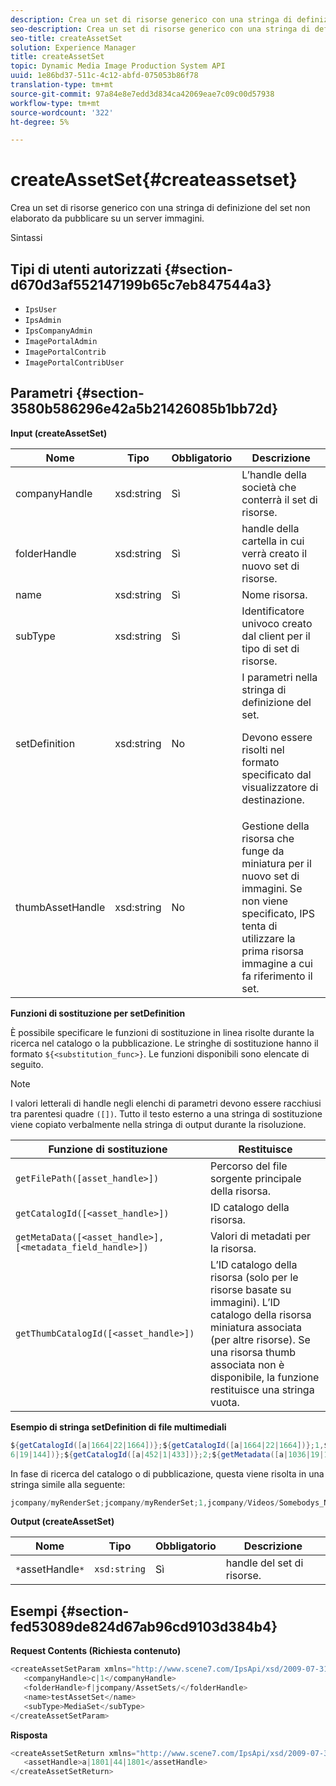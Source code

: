 ```yaml
---
description: Crea un set di risorse generico con una stringa di definizione del set non elaborato da pubblicare su un server immagini.
seo-description: Crea un set di risorse generico con una stringa di definizione del set non elaborato da pubblicare su un server immagini.
seo-title: createAssetSet
solution: Experience Manager
title: createAssetSet
topic: Dynamic Media Image Production System API
uuid: 1e86bd37-511c-4c12-abfd-075053b86f78
translation-type: tm+mt
source-git-commit: 97a84e8e7edd3d834ca42069eae7c09c00d57938
workflow-type: tm+mt
source-wordcount: '322'
ht-degree: 5%

---
```



# createAssetSet{#createassetset}

Crea un set di risorse generico con una stringa di definizione del set non elaborato da pubblicare su un server immagini.

Sintassi

## Tipi di utenti autorizzati {#section-d670d3af552147199b65c7eb847544a3}

* `IpsUser`
* `IpsAdmin`
* `IpsCompanyAdmin`
* `ImagePortalAdmin`
* `ImagePortalContrib`
* `ImagePortalContribUser`

## Parametri {#section-3580b586296e42a5b21426085b1bb72d}

**Input (createAssetSet)**

<table id="table_2C70C33A127242FC828FCD8EC852E1EC"> 
 <thead> 
  <tr> 
   <th colname="col1" class="entry"> Nome </th> 
   <th colname="col2" class="entry"> Tipo </th> 
   <th colname="col3" class="entry"> Obbligatorio </th> 
   <th colname="col4" class="entry"> Descrizione </th> 
  </tr> 
 </thead>
 <tbody> 
  <tr> 
   <td colname="col1"> <span class="codeph"> <span class="varname"> companyHandle  </span> </span> </td> 
   <td colname="col2"> <span class="codeph"> xsd:string  </span> </td> 
   <td colname="col3"> Sì </td> 
   <td colname="col4"> L’handle della società che conterrà il set di risorse. </td> 
  </tr> 
  <tr> 
   <td colname="col1"> <span class="codeph"> <span class="varname"> folderHandle  </span> </span> </td> 
   <td colname="col2"> <span class="codeph"> xsd:string  </span> </td> 
   <td colname="col3"> Sì </td> 
   <td colname="col4"> handle della cartella in cui verrà creato il nuovo set di risorse. </td> 
  </tr> 
  <tr> 
   <td colname="col1"> <span class="codeph"> <span class="varname"> name  </span> </span> </td> 
   <td colname="col2"> <span class="codeph"> xsd:string  </span> </td> 
   <td colname="col3"> Sì </td> 
   <td colname="col4"> Nome risorsa. </td> 
  </tr> 
  <tr> 
   <td colname="col1"> <span class="codeph"> <span class="varname"> subType  </span> </span> </td> 
   <td colname="col2"> <span class="codeph"> xsd:string  </span> </td> 
   <td colname="col3"> Sì </td> 
   <td colname="col4"> Identificatore univoco creato dal client per il tipo di set di risorse. </td> 
  </tr> 
  <tr> 
   <td colname="col1"> <span class="codeph"> <span class="varname"> setDefinition  </span> </span> </td> 
   <td colname="col2"> <span class="codeph"> xsd:string  </span> </td> 
   <td colname="col3"> No </td> 
   <td colname="col4"> I parametri nella stringa di definizione del set. <p>Devono essere risolti nel formato specificato dal visualizzatore di destinazione. </p> </td> 
  </tr> 
  <tr> 
   <td colname="col1"> <span class="codeph"> <span class="varname"> thumbAssetHandle  </span> </span> </td> 
   <td colname="col2"> <span class="codeph"> xsd:string  </span> </td> 
   <td colname="col3"> No </td> 
   <td colname="col4"> Gestione della risorsa che funge da miniatura per il nuovo set di immagini. Se non viene specificato, IPS tenta di utilizzare la prima risorsa immagine a cui fa riferimento il set. </td> 
  </tr> 
 </tbody> 
</table>

**Funzioni di sostituzione per setDefinition**

È possibile specificare le funzioni di sostituzione in linea risolte durante la ricerca nel catalogo o la pubblicazione. Le stringhe di sostituzione hanno il formato `${<substitution_func>}`. Le funzioni disponibili sono elencate di seguito.

>[!NOTE]
>
>I valori letterali di handle negli elenchi di parametri devono essere racchiusi tra parentesi quadre `([])`. Tutto il testo esterno a una stringa di sostituzione viene copiato verbalmente nella stringa di output durante la risoluzione.

| **Funzione di sostituzione** | **Restituisce** |
|---|---|
| `getFilePath([asset_handle>])` | Percorso del file sorgente principale della risorsa. |
| `getCatalogId([<asset_handle>])` | ID catalogo della risorsa. |
| `getMetaData([<asset_handle>], [<metadata_field_handle>])` | Valori di metadati per la risorsa. |
| `getThumbCatalogId([<asset_handle>])` | L’ID catalogo della risorsa (solo per le risorse basate su immagini). L’ID catalogo della risorsa miniatura associata (per altre risorse). Se una risorsa thumb associata non è disponibile, la funzione restituisce una stringa vuota. |

**Esempio di stringa setDefinition di file multimediali**

```java
${getCatalogId([a|1664|22|1664])};${getCatalogId([a|1664|22|1664])};1,${getFilePath([a|103 
6|19|144])};${getCatalogId([a|452|1|433])};2;${getMetadata([a|1036|19|144], [m|1|ASSET|SharedDateField])} 
```

In fase di ricerca del catalogo o di pubblicazione, questa viene risolta in una stringa simile alla seguente:

```java
jcompany/myRenderSet;jcompany/myRenderSet;1,jcompany/Videos/Somebodys_N08275_flv.flv;jcomp any/myimg-1;2;20090703 10:05:53
```

**Output (createAssetSet)**

| Nome | Tipo | Obbligatorio | Descrizione |
|---|---|---|---|
| `*`assetHandle`*` | `xsd:string` | Sì | handle del set di risorse. |

## Esempi {#section-fed53089de824d67ab96cd9103d384b4}

**Request Contents (Richiesta contenuto)**

```java
<createAssetSetParam xmlns="http://www.scene7.com/IpsApi/xsd/2009-07-31"> 
   <companyHandle>c|1</companyHandle> 
   <folderHandle>f|jcompany/AssetSets/</folderHandle> 
   <name>testAssetSet</name> 
   <subType>MediaSet</subType> 
</createAssetSetParam>
```

**Risposta**

```java
<createAssetSetReturn xmlns="http://www.scene7.com/IpsApi/xsd/2009-07-31"> 
   <assetHandle>a|1801|44|1801</assetHandle> 
</createAssetSetReturn>
```

